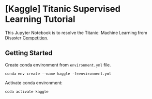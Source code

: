 # [Kaggle] Titanic Supervised Learning Tutorial

This Jupyter Notebook is to resolve the Titanic: Machine Learning from Disaster
[Competition](https://www.kaggle.com/c/titanic).

## Getting Started

Create conda environment from `environment.yml` file.

`conda env create --name kaggle -f=environment.yml`

Activate conda environment:

`coda activate kaggle`
